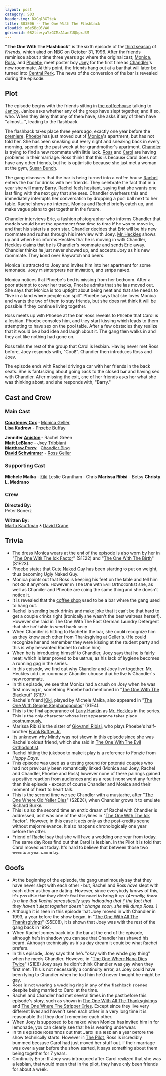 ```yaml
---
layout: post 
category: S03 
header-img: DXGg78GTteA 
title: S03E06 -- The One With The Flashback 
oloadid: m6e5BgO5VW0 
gdriveid: 0B2tsexyaYxGCMzA1anZUQkpxU3M 
--- 
```

<!--more--> 
<p><b>"The One With The Flashback"</b> is the sixth episode of the <a href="/wiki/Third_season" title="Third season" class="mw-redirect">third season</a> of <i>Friends</i>, which aired on <a href="/wiki/NBC" title="NBC">NBC</a> on October 31, 1996. After the friends reminisce about a time three years ago where the original cast; <a href="/wiki/Monica" title="Monica" class="mw-redirect">Monica</a>, <a href="/wiki/Ross" title="Ross" class="mw-redirect">Ross</a>, and <a href="/wiki/Phoebe" title="Phoebe" class="mw-redirect">Phoebe</a>, meet poster boy <a href="/wiki/Joey" title="Joey" class="mw-redirect">Joey</a> for the first time as <a href="/wiki/Chandler" title="Chandler" class="mw-redirect">Chandler</a>'s new roommate. At this point, the friends hang out at a bar that will later be turned into <a href="/wiki/Central_Perk" title="Central Perk">Central Perk</a>. The news of the conversion of the bar is revealed during the episode. 
</p>
<h2><span class="mw-headline" id="Plot">Plot</span></h2>
<p>The episode begins with the friends sitting in <a href="/wiki/Central_Perk" title="Central Perk">the coffeehouse</a> talking to <a href="/wiki/Janice" title="Janice" class="mw-redirect">Janice</a>. Janice asks whether any of the group have slept together, and if so, who. When they deny that any of them have, she asks if any of them have "almost...", leading to the flashback.
</p><p>The flashback takes place three years ago, exactly one year before the <a href="/wiki/The_Pilot" title="The Pilot">premiere</a>. <a href="/wiki/Phoebe" title="Phoebe" class="mw-redirect">Phoebe</a> has just moved out of <a href="/wiki/Monica" title="Monica" class="mw-redirect">Monica</a>'s apartment, but has not told her. She has been sneaking out every night and sneaking back in every morning, spending the past week at her grandmother's apartment. <a href="/wiki/Chandler" title="Chandler" class="mw-redirect">Chandler</a> is trying to find a new roommate with little luck. <a href="/wiki/Ross" title="Ross" class="mw-redirect">Ross</a> and <a href="/wiki/Carol" title="Carol" class="mw-redirect">Carol</a> are having problems in their marriage. Ross thinks that this is because Carol does not have any other friends, but he is optimistic because she just met a woman at the gym, <a href="/wiki/Susan_Bunch" title="Susan Bunch">Susan Bunch</a>.
</p>
<p>The gang discovers that the bar is being turned into a coffee house.<a href="/wiki/Rachel" title="Rachel" class="mw-redirect">Rachel</a> enters the bar for drinks with her friends. They celebrate the fact that in a year she will marry <a href="/wiki/Barry" title="Barry" class="mw-redirect">Barry</a>. Rachel feels hesitant, saying that she wants one last fling with the next guy that she sees. Chandler overhears this and immediately interrupts her conversation by dropping a pool ball next to her table. Rachel shows no interest. Monica and Rachel briefly catch up, and make vague plans to get together in the future.
</p><p>Chandler interviews Eric, a fashion photographer who informs Chandler that models would be at the apartment from time to time if he was to move in, and that his sister is a porn star. Chandler decides that Eric will be his new roommate and rushes through his interview with Joey. <a href="/wiki/Mr._Heckles" title="Mr. Heckles">Mr. Heckles</a> shows up and when Eric informs Heckles that he is moving in with Chandler, Heckles claims that <i>he </i>is Chandler's roommate and sends Eric away. Chandler thinks he just never showed up, and accepts Joey as his new roommate. They bond over Baywatch and beers.
</p><p>Monica is attracted to Joey and invites him into her apartment for some lemonade. Joey misinterprets her invitation, and strips naked.
</p><p>Monica notices that Phoebe's bed is missing from her bedroom. After a poor attempt to cover her tracks, Phoebe admits that she has moved out. She says that Monica is too uptight about being neat and that she needs to "live in a land where people can spill". Phoebe says that she loves Monica and wants the two of them to stay friends, but she does not think it will be possible if they continue living together.
</p><p>Ross meets up with Phoebe at the bar. Ross reveals to Phoebe that Carol is a lesbian. Phoebe consoles him, and they start kissing which leads to them attempting to have sex on the pool table. After a few obstacles they realize that it would be a bad idea and laugh about it. The gang then walks in and they act like nothing had gone on.
</p><p>Ross tells the rest of the group that Carol is lesbian. Having never met Ross before, Joey responds with, "Cool!". Chandler then introduces Ross and Joey.
</p><p>The episode ends with Rachel driving a car with her friends in the back seats. She is fantasizing about going back to the closed bar and having sex with Chandler. After missing the exit, one of her friends asks her what she was thinking about, and she responds with, "Barry."
</p>
<h2><span class="mw-headline" id="Cast_and_Crew">Cast and Crew</span></h2>
<h3><span class="mw-headline" id="Main_Cast">Main Cast</span></h3>
<p><b><a href="/wiki/Courteney_Cox" title="Courteney Cox">Courteney Cox</a></b> - <a href="/wiki/Monica_Geller" title="Monica Geller" class="mw-redirect">Monica Geller</a><br />
<b><a href="/wiki/Lisa_Kudrow" title="Lisa Kudrow">Lisa Kudrow</a></b> - <a href="/wiki/Phoebe_Buffay" title="Phoebe Buffay">Phoebe Buffay</a>
</p><p><b>Jennifer <a  class="text" href="http://nl.wikipedia.org/wiki/Jennifer_Aniston">Aniston</a></b> - Rachel Green<br />
<b><a href="/wiki/Matt_LeBlanc" title="Matt LeBlanc">Matt LeBlanc</a></b> - <a href="/wiki/Joey_Tribbiani" title="Joey Tribbiani" class="mw-redirect">Joey Tribbiani</a><br />
<b><a href="/wiki/Matthew_Perry" title="Matthew Perry">Matthew Perry</a></b> - <a href="/wiki/Chandler_Bing" title="Chandler Bing">Chandler Bing</a><br />
<b><a href="/wiki/David_Schwimmer" title="David Schwimmer">David Schwimmer</a></b> - <a href="/wiki/Ross_Geller" title="Ross Geller">Ross Geller</a>
</p>
<h3><span class="mw-headline" id="Supporting_Cast">Supporting Cast</span></h3>
<p><b>Michele Maika</b> - <a href="/wiki/Kiki" title="Kiki">Kiki</a>
Leslie Grantham - Chris
<b>Marissa Ribisi</b> - Betsy
<b>Christy L. Medrano</b>
</p>
<h3><span class="mw-headline" id="Crew">Crew</span></h3>
<p><b>Directed By:</b><br /> 
Peter Bonerz<br />
</p><p><b>Written By:</b><br /> 
<a href="/wiki/Marta_Kauffman" title="Marta Kauffman">Marta Kauffman</a> &amp; <a href="/wiki/David_Crane" title="David Crane">David Crane</a><br />
</p>
<h2><span class="mw-headline" id="Trivia">Trivia</span></h2>
<ul><li> The dress Monica wears at the end of the episode is also worn by her in "<a href="/wiki/The_One_With_The_Ick_Factor" title="The One With The Ick Factor">The One With The Ick Factor</a>" (S1E22) and "<a href="/wiki/The_One_With_The_Birth" title="The One With The Birth">The One With The Birth</a>" (S1E23).
</li><li>Phoebe states that <a href="/wiki/Ugly_Naked_Guy" title="Ugly Naked Guy">Cute Naked Guy</a> has been starting to put on weight, thus becoming Ugly Naked Guy.
</li><li>Monica points out that Ross is keeping his feet on the table and tell him not do it anymore. However in The One with Evil Orthodontist she, as well as Chandler and Pheobe are doing the same thing and she doesn't notice it.
</li><li>It is revealed that the <a href="/wiki/Central_Perk" title="Central Perk">coffee shop</a> used to be a bar where the gang used to hang out.
</li><li>Rachel is sending back drinks and make joke that it can't be that hard to get a couple drinks right (ironically she wasn't the best waitress herself). However she said in The One With The East German Laundry Detergent that she isn't able to send back soup.
</li><li>When Chandler is hitting to Rachel in the bar, she could recognize him as they know each other from Thanksgiving at Geller's. (He could recognize her and remember they were kissing at the student party and this is why he wanted Rachel to notice him)
</li><li>When he is introducing himself to Chandler, Joey says that he is fairly neat; which is later proved to be untrue, as his lack of hygiene becomes a running gag in the series.
</li><li>In this episode, we find out why Chandler and Joey live together. Mr. Heckles told the roommate Chandler choose that he live is Chandler's new roommate.
</li><li>In this episode, we see that Monica had a crush on Joey when he was first moving in, something Phoebe had mentioned in "<a href="/wiki/The_One_With_The_Blackout" title="The One With The Blackout">The One With The Blackout</a>" (S1E7)
</li><li>Rachel's friend <a href="/wiki/Kiki" title="Kiki">Kiki</a>, played by Michele Maika, also appeared in "<a href="/wiki/The_One_With_George_Stephanopoulos" title="The One With George Stephanopoulos">The One With George Stephanopoulos</a>" (S1E4).
</li><li>This is the final appearance of <a href="/wiki/Larry_Hankin" title="Larry Hankin">Larry Hankin</a> as <a href="/wiki/Mr._Heckles" title="Mr. Heckles">Mr. Heckles</a> in the series. This is the only character whose last appearance takes place posthumously.
</li><li>Marissa Ribisi is the sister of <a href="/wiki/Giovanni_Ribisi" title="Giovanni Ribisi">Giovanni Ribisi</a>, who plays Phoebe's half-brother <a href="/wiki/Frank_Buffay_Jr." title="Frank Buffay Jr.">Frank Buffay Jr.</a>
</li><li>Its unknown why <a href="/wiki/Mindy" title="Mindy" class="mw-redirect">Mindy</a> was not shown in this episode since she was Rachel's oldest friend, which she said in <a href="/wiki/The_One_With_The_Evil_Orthodontist" title="The One With The Evil Orthodontist">The One With The Evil Orthodontist</a>.
</li><li>Rachel hitting the jukebox to make it play is a reference to Fonzie from <i>Happy Days</i>.
</li><li>This episode was used as a testing ground for potential couples who had not previously been romantically linked (Monica and Joey, Rachel and Chandler, Phoebe and Ross) however none of these pairings gained a positive reaction from audiences and as a result none went any further than this episode - except of course Chandler and Monica and their moment of heart to heart talk.
</li><li> This is the second time we see Chandler with a mustache, after "<a href="/wiki/The_One_Where_Old_Yeller_Dies" title="The One Where Old Yeller Dies">The One Where Old Yeller Dies</a>" (S2E20), when Chandler grows it to emulate <a href="/wiki/Richard_Burke" title="Richard Burke">Richard Burke</a>.
</li><li> This is also the second time an erotic dream of Rachel with Chandler is addressed, as it was one of the storylines in "<a href="/wiki/The_One_With_The_Ick_Factor" title="The One With The Ick Factor">The One With The Ick Factor</a>". However, in this case it acts only as the post-credits scene without major relevance. It also happens chronologically one year before the other.
</li><li> Friend of Rachel say that she will have a wedding one year from today. The same day Ross find out that Carol is lesbian. In the Pilot it is told that Carol moved out today. It's hard to believe that between those two events a year came by.
</li></ul>
<h2><span class="mw-headline" id="Goofs">Goofs</span></h2>
<ul><li> At the beginning of the episode, the gang unanimously say that they have never slept with each other - but, Rachel and Ross <i>have </i>slept with each other as they are dating. However, since everybody <i>knows</i> of this, it's possible that they didn't feel the need to bring it up. (<i>Actually, there is a line that Rachel sarcastically says indicating that if the fact that they haven't slept together doesn't change soon, she will dump Ross. )</i>
</li><li> Although it is seen in this episode that Joey moved in with Chandler in 1993, a year before the show began, in "<a href="/wiki/The_One_With_All_The_Thanksgivings" title="The One With All The Thanksgivings">The One With All The Thanksgivings</a>" (S5E08), it is shown that Joey was with the rest of the gang back in 1992.
</li><li>When Rachel comes back into the bar at the end of the episode, although he's in shadow you can see that Chandler has shaved his beard. Although technically as it's a day dream it could be what Rachel prefers.
</li><li>In this episode, Joey says that he's "okay with the whole gay thing" when he meets Chandler. However, in "<a href="/wiki/The_One_Where_Nana_Dies_Twice" title="The One Where Nana Dies Twice">The One Where Nana Dies Twice</a>" (S1E8) Joey says he didn't think Chandler was gay when they first met. This is not necessarily a continuity error, as Joey could have been lying to Chandler when he told him he'd never thought he might be gay.
</li><li>Ross is not wearing a wedding ring in any of the flashback scenes despite being married to Carol at the time.
</li><li>Rachel and Chandler had met several times in the past before this episode's story, such as shown in <a href="/wiki/The_One_With_All_The_Thanksgivings" title="The One With All The Thanksgivings">The One With All The Thanksgivings</a> and <a href="/wiki/The_One_Where_The_Stripper_Cries" title="The One Where The Stripper Cries">The One Where The Stripper Cries</a>. Except since they live very different lives and haven't seen each other in a very long time it is reasonable that they don't remember each other.
</li><li>When Joey is supposed to be naked when Monica has invited him in for lemonade, you can clearly see that he is wearing underwear.
</li><li>In this episode Ross finds out that Carol is a lesbian a year before the show technically starts. However in <a href="/wiki/The_Pilot" title="The Pilot">The Pilot</a>, Ross is incredibly bummed because Carol had just moved her stuff out. If their marriage was over a year before the show started, it says something about them being together for 7 years.
</li><li>Continuity Error: If Joey was introduced after Carol realized that she was a lesbian, that would mean that in the pilot, they have only been friends for about a week.
</li></ul>
